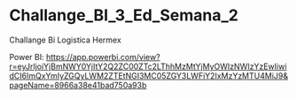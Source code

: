 # Challange_BI_3_Ed_Semana_2
Challange Bi Logistica Hermex


Power BI: https://app.powerbi.com/view?r=eyJrIjoiYjBmNWY0YjItY2Q2ZC00ZTc2LThhMzMtYjMyOWIzNWIzYzEwIiwidCI6ImQxYmIyZGQyLWM2ZTEtNGI3MC05ZGY3LWFiY2IxMzYzMTU4MiJ9&pageName=8966a38e41bad750a93b
